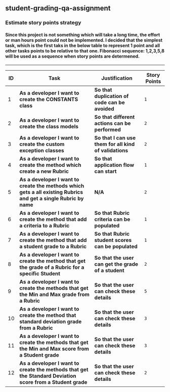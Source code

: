 ## student-grading-qa-assignment

### Estimate story points strategy
#### Since this project is not something which will take a long time, the effort or man hours point could not be implemented. I decided that the simplest task, which is the first taks in the below table to represent 1 point and all other tasks points to be relative to that one. Fibonacci sequence: 1,2,3,5,8 will be used as a sequence when story points are determened.
---

ID | Task | Justification | Story Points 
--- |--- | --- | ---
1 | **As a developer I want to create the CONSTANTS class** | **So that duplication of code can be avoided** | `1`
2 | **As a developer I want to create the class models** | **So that different actions can be performed** | `2`
3 | **As a developer I want to create the custom exception classes** | **So that I can use them for all kind of validations** | `2`
4 | **As a developer I want to create the method which create a new Rubric** | **So that application flow can start** | `1`
5 | **As a developer I want to create the methods which gets a all existing Rubrics and get a single Rubric by name** | **N/A** | `2`
6 | **As a developer I want to create the method that add a criteria to a Rubric** | **So that Rubric criteria can be populated** | `1`
7 | **As a developer I want to create the method that add a student grade to a Rubric** | **So that Rubric student scores can be populated** | `1`
8 | **As a developer I want to create the method that get the grade of a Rubric for a specific Student** | **So that the user can get the grade of a student** | `2`
9 | **As a developer I want to create the methods that get the Min and Max grade from a Rubric** | **So that the user can check these details** | `5`
10 | **As a developer I want to create the method that standard deviation grade from a Rubric** | **So that the user can check these details** | `3`
11 | **As a developer I want to create the methods that get the Min and Max score from a Student grade** | **So that the user can check these details** | `3`
12 | **As a developer I want to create the methods that get the Standard Deviation score from a Student grade** | **So that the user can check these details** | `2`
